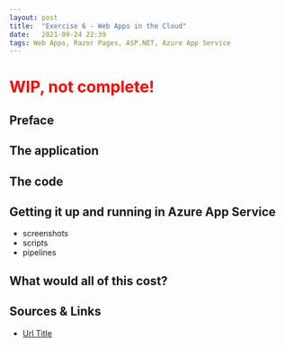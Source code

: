 ```yaml
---
layout: post
title:  "Exercise 6 - Web Apps in the Cloud"
date:   2021-09-24 22:39
tags: Web Apps, Razor Pages, ASP.NET, Azure App Service
---
```


<h1 style="color:red;">WIP, not complete!</h1>


## Preface



## The application



## The code



## Getting it up and running in Azure App Service

- screenshots
- scripts
- pipelines


## What would all of this cost?



## Sources & Links
- [Url Title][url-id]


[url-id]: url
